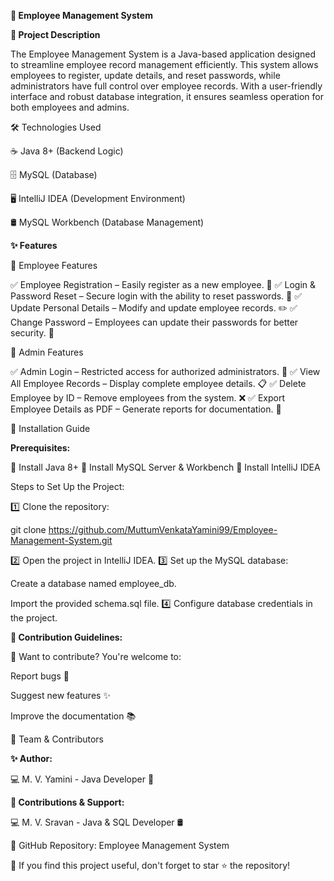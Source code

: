 **🚀 Employee Management System**

**📌 Project Description**

The Employee Management System is a Java-based application designed to streamline employee record management efficiently. This system allows employees to register, update details, and reset passwords, while administrators have full control over employee records. With a user-friendly interface and robust database integration, it ensures seamless operation for both employees and admins.

🛠️ Technologies Used

☕ Java 8+ (Backend Logic)

🗄️ MySQL (Database)

🖥️ IntelliJ IDEA (Development Environment)

🛢️ MySQL Workbench (Database Management)

**✨ Features**

👤 Employee Features

✅ Employee Registration – Easily register as a new employee. 📝
✅ Login & Password Reset – Secure login with the ability to reset passwords. 🔑
✅ Update Personal Details – Modify and update employee records. ✏️
✅ Change Password – Employees can update their passwords for better security. 🔄

🔐 Admin Features

✅ Admin Login – Restricted access for authorized administrators. 🔑
✅ View All Employee Records – Display complete employee details. 📋
✅ Delete Employee by ID – Remove employees from the system. ❌
✅ Export Employee Details as PDF – Generate reports for documentation. 📄

🚀 Installation Guide

**Prerequisites:**

📌 Install Java 8+
📌 Install MySQL Server & Workbench
📌 Install IntelliJ IDEA

Steps to Set Up the Project:

1️⃣ Clone the repository:

git clone https://github.com/MuttumVenkataYamini99/Employee-Management-System.git

2️⃣ Open the project in IntelliJ IDEA.
3️⃣ Set up the MySQL database:

Create a database named employee_db.

Import the provided schema.sql file.
4️⃣ Configure database credentials in the project.

**🤝 Contribution Guidelines:**

🚀 Want to contribute? You're welcome to:

Report bugs 🐞

Suggest new features ✨

Improve the documentation 📚

👥 Team & Contributors

**✨ Author:**

💻 M. V. Yamini - Java Developer 🚀

**🤝 Contributions & Support:**

💻 M. V. Sravan - Java & SQL Developer 🛢️


🔗 GitHub Repository: Employee Management System

🌟 If you find this project useful, don't forget to star ⭐ the repository!


